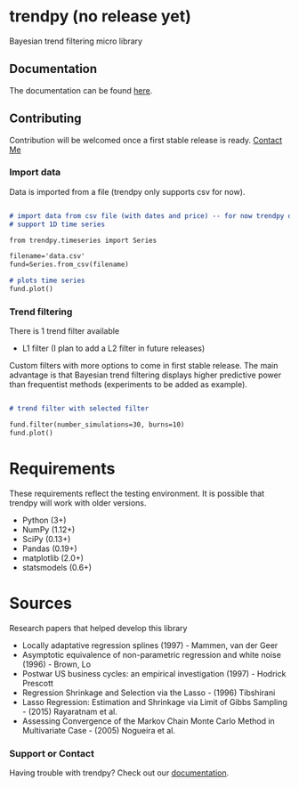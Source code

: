 # trendpy (no release yet)
Bayesian trend filtering micro library

## Documentation

The documentation can be found [here](http://trendpy.readthedocs.io/en/latest/).

## Contributing

Contribution will be welcomed once a first stable release is ready. [Contact Me]()

### Import data

Data is imported from a file (trendpy only supports csv for now).

```markdown

# import data from csv file (with dates and price) -- for now trendpy only
# support 1D time series

from trendpy.timeseries import Series

filename='data.csv'
fund=Series.from_csv(filename)

# plots time series
fund.plot()

```

### Trend filtering

There is 1 trend filter available

* L1 filter (I plan to add a L2 filter in future releases)

Custom filters with more options to come in first stable release. 
The main advantage is that Bayesian trend filtering displays higher predictive power than frequentist methods (experiments to be added as example).

```markdown

# trend filter with selected filter

fund.filter(number_simulations=30, burns=10)
fund.plot()

```

# Requirements

These requirements reflect the testing environment.  It is possible
that trendpy will work with older versions.

* Python (3+)
* NumPy (1.12+)
* SciPy (0.13+)
* Pandas (0.19+)
* matplotlib (2.0+)
* statsmodels (0.6+)

# Sources

Research papers that helped develop this library

* Locally adaptative regression splines (1997) - Mammen, van der Geer
* Asymptotic equivalence of non-parametric regression and white noise (1996) - Brown, Lo
* Postwar US business cycles: an empirical investigation (1997) - Hodrick Prescott
* Regression Shrinkage and Selection via the Lasso - (1996) Tibshirani
* Lasso Regression: Estimation and Shrinkage via Limit of Gibbs Sampling - (2015) Rayaratnam et al.
* Assessing Convergence of the Markov Chain Monte Carlo Method in Multivariate Case - (2005) Nogueira et al.

### Support or Contact

Having trouble with trendpy? Check out our [documentation](http://trendpy.readthedocs.io/en/latest/).
